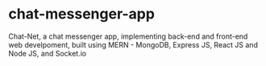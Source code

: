 # chat-messenger-app
Chat-Net, a chat messenger app, implementing back-end and front-end web develpoment, built using MERN - MongoDB, Express JS, React JS and Node JS, and Socket.io
